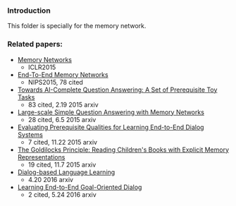 ### Introduction
This folder is specially for the memory network. 

### Related papers:
- [Memory Networks][1]
	- ICLR2015
- [End-To-End Memory Networks][2]
	- NIPS2015, 78 cited
- [Towards AI-Complete Question Answering: A Set of Prerequisite Toy Tasks][3]
	- 83 cited, 2.19 2015 arxiv
- [Large-scale Simple Question Answering with Memory Networks][4] 
	- 28 cited, 6.5 2015 arxiv
- [Evaluating Prerequisite Qualities for Learning End-to-End Dialog Systems][5] 
	- 7 cited, 11.22 2015 arxiv
- [The Goldilocks Principle: Reading Children's Books with Explicit Memory Representations][6] 
	- 19 cited, 11.7 2015 arxiv
- [Dialog-based Language Learning][7] 
	- 4.20 2016 arxiv
- [Learning End-to-End Goal-Oriented Dialog][8]
	- 2 cited, 5.24 2016 arxiv   

		  

		  

		  

		  






[1]:	http://arxiv.org/abs/1410.3916
[2]:	http://papers.nips.cc/paper/5846-end-to-end-memory-networks
[3]:	http://arxiv.org/abs/1502.05698
[4]:	http://arxiv.org/abs/1506.02075
[5]:	http://arxiv.org/abs/1511.06931
[6]:	http://arxiv.org/abs/1511.02301
[7]:	http://arxiv.org/abs/1604.06045
[8]:	http://arxiv.org/abs/1605.07683
